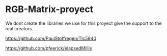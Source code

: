 # RGB-Matrix-proyect
We dont create the libraries we use for this proyect give the support to the real creators.

https://github.com/PaulStoffregen/Tlc5940

https://github.com/pfeerick/elapsedMillis
